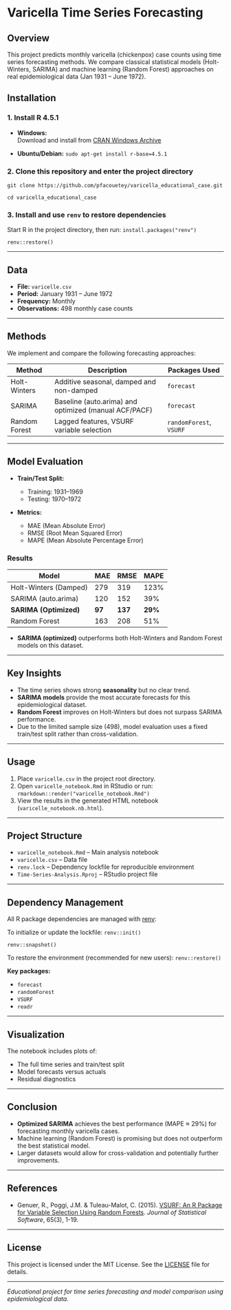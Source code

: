 # Varicella Time Series Forecasting

## Overview

This project predicts monthly varicella (chickenpox) case counts using time series forecasting methods. We compare classical statistical models (Holt-Winters, SARIMA) and machine learning (Random Forest) approaches on real epidemiological data (Jan 1931 – June 1972).

## Installation

### 1. Install R 4.5.1

- **Windows:**  
  Download and install from [CRAN Windows Archive](https://cran.r-project.org/bin/windows/base/old/4.5.1/)

- **Ubuntu/Debian:**
  `sudo apt-get install r-base=4.5.1`

### 2. Clone this repository and enter the project directory
 `git clone https://github.com/pfacouetey/varicella_educational_case.git`
 
 `cd varicella_educational_case`

### 3. Install and use `renv` to restore dependencies
Start R in the project directory, then run:
 `install.packages("renv")`
 
 `renv::restore()`

---

## Data

- **File:** `varicelle.csv`
- **Period:** January 1931 – June 1972
- **Frequency:** Monthly
- **Observations:** 498 monthly case counts

---

## Methods

We implement and compare the following forecasting approaches:

| Method           | Description                                      | Packages Used                  |
|------------------|--------------------------------------------------|-------------------------------|
| Holt-Winters     | Additive seasonal, damped and non-damped         | `forecast`                    |
| SARIMA           | Baseline (auto.arima) and optimized (manual ACF/PACF) | `forecast`                |
| Random Forest    | Lagged features, VSURF variable selection         | `randomForest`, `VSURF`       |

---

## Model Evaluation

- **Train/Test Split:**  
  - Training: 1931–1969  
  - Testing: 1970–1972

- **Metrics:**  
  - MAE (Mean Absolute Error)  
  - RMSE (Root Mean Squared Error)  
  - MAPE (Mean Absolute Percentage Error)

### Results

| Model                   | MAE    | RMSE   | MAPE   |
|-------------------------|--------|--------|--------|
| Holt-Winters (Damped)   | 279    | 319    | 123%   |
| SARIMA (auto.arima)     | 120    | 152    | 39%    |
| **SARIMA (Optimized)**  | **97** | **137**| **29%**|
| Random Forest           | 163    | 208    | 51%    |

- **SARIMA (optimized)** outperforms both Holt-Winters and Random Forest models on this dataset.

---

## Key Insights

- The time series shows strong **seasonality** but no clear trend.
- **SARIMA models** provide the most accurate forecasts for this epidemiological dataset.
- **Random Forest** improves on Holt-Winters but does not surpass SARIMA performance.
- Due to the limited sample size (498), model evaluation uses a fixed train/test split rather than cross-validation.

---

## Usage

1. Place `varicelle.csv` in the project root directory.
2. Open `varicelle_notebook.Rmd` in RStudio or run:
 `rmarkdown::render("varicelle_notebook.Rmd")`
3. View the results in the generated HTML notebook (`varicelle_notebook.nb.html`).

---

## Project Structure

- `varicelle_notebook.Rmd` – Main analysis notebook
- `varicelle.csv` – Data file
- `renv.lock` – Dependency lockfile for reproducible environment
- `Time-Series-Analysis.Rproj` – RStudio project file

---

## Dependency Management

All R package dependencies are managed with [renv](https://rstudio.github.io/renv/):

To initialize or update the lockfile:
`renv::init()`

`renv::snapshot()`

To restore the environment (recommended for new users):
`renv::restore()`

**Key packages:**  
- `forecast`
- `randomForest`
- `VSURF`
- `readr`

---

## Visualization

The notebook includes plots of:
- The full time series and train/test split
- Model forecasts versus actuals
- Residual diagnostics

---

## Conclusion

- **Optimized SARIMA** achieves the best performance (MAPE ≈ 29%) for forecasting monthly varicella cases.
- Machine learning (Random Forest) is promising but does not outperform the best statistical model.
- Larger datasets would allow for cross-validation and potentially further improvements.

---

## References

- Genuer, R., Poggi, J.M. & Tuleau-Malot, C. (2015). [VSURF: An R Package for Variable Selection Using Random Forests](https://journal.r-project.org/archive/2015-2/genuer-poggi-tuleaumalot.pdf). *Journal of Statistical Software*, 65(3), 1-19.

---

## License

This project is licensed under the MIT License. See the [LICENSE](LICENSE) file for details.

---

*Educational project for time series forecasting and model comparison using epidemiological data.*



